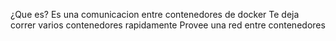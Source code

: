 ¿Que es?
Es una comunicacion entre contenedores de docker
Te deja correr varios contenedores rapidamente
Provee una red entre contenedores




